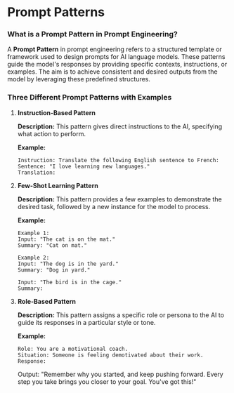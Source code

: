 # Prompt Patterns

### What is a Prompt Pattern in Prompt Engineering?

A **Prompt Pattern** in prompt engineering refers to a structured template or framework used to design prompts for AI language models. These patterns guide the model's responses by providing specific contexts, instructions, or examples. The aim is to achieve consistent and desired outputs from the model by leveraging these predefined structures.

### Three Different Prompt Patterns with Examples

1. **Instruction-Based Pattern**

   **Description:** This pattern gives direct instructions to the AI, specifying what action to perform.

   **Example:**
   ```
   Instruction: Translate the following English sentence to French:
   Sentence: "I love learning new languages."
   Translation: 
   ```

2. **Few-Shot Learning Pattern**

   **Description:** This pattern provides a few examples to demonstrate the desired task, followed by a new instance for the model to process.

   **Example:**
   ```
   Example 1:
   Input: "The cat is on the mat."
   Summary: "Cat on mat."

   Example 2:
   Input: "The dog is in the yard."
   Summary: "Dog in yard."

   Input: "The bird is in the cage."
   Summary:
   ```

3. **Role-Based Pattern**

   **Description:** This pattern assigns a specific role or persona to the AI to guide its responses in a particular style or tone.

   **Example:**
   ```
   Role: You are a motivational coach.
   Situation: Someone is feeling demotivated about their work.
   Response: 
   ```
   Output: "Remember why you started, and keep pushing forward. Every step you take brings you closer to your goal. You've got this!"

